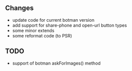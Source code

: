 Changes
-------

- update code for current botman version
- add support for share-phone and open-url button types
- some minor extends
- some reformat code (to PSR)

TODO
----

- support of botman askForImages() method